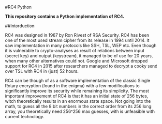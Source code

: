 #RC4 Python

**This repository contains a Python implementation of RC4.** 

##Intorduction

RC4 was designed in 1987 by Ron Rivest of RSA Security. RC4 has been one of the most used stream cipher from its release in 1994 until 2014.  It saw implementation in many protocols like SSH, TSL, WEP etc.  Even though it is vulnerable to crypto-analyses as result of relations between input (secret key) and output (keystream), it managed to be of use for 20 years, when many other alternatives could not. Google and Microsoft dropped support for RC4 in 2015 after researchers managed to decrypt a cooky send over TSL with RC4 in (just) 52 hours.   

RC4 can be though of as a software implementation of the classic Single Rotary encryption (found in the enigma) with a few modifications to significantly improve its security while remaining its simplicity. The most important improvement of RC4 is that it has an initial state of 256 bytes, witch theoretically results in an enormous state space. Not going into the math, to guess all the 8 bit numbers in the correct order from its 256 long array, you theoretically need 256^256 max guesses, with is unfeasible with current technology.
